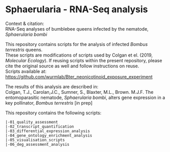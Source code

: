 # Sphaerularia - RNA-Seq analysis

Context & citation:  
RNA-Seq analyses of bumblebee queens infected by the nematode, _Sphaerularia bombi_  

This repository contains scripts for the analysis of infected _Bombus terrestris_ queens.  
These scripts are modifications of scripts used by Colgan et el. (2019, _Molecular Ecology_). 
If reusing scripts within the present repository, please cite the original source as well and follow instructions on reuse.  
Scripts available at: https://github.com/wurmlab/Bter_neonicotinoid_exposure_experiment  

The results of this analysis are described in:  
Colgan, T.J., Carolan,J.C., Sumner, S., Blaxter, M.L., Brown. M.J.F. The entomoparasitic nematode, _Sphaerularia bombi_, alters gene expression in a key pollinator, _Bombus terrestris_ [in prep]  

This repository contains the following scripts:
```
|-01_quality_assessment
|-02_transcript_quantification
|-03_differential_expression_analysis
|-04_gene_ontology_enrichment_analysis
|-05_visualisation_scripts
|-06_deg_assessment_analysis
```
